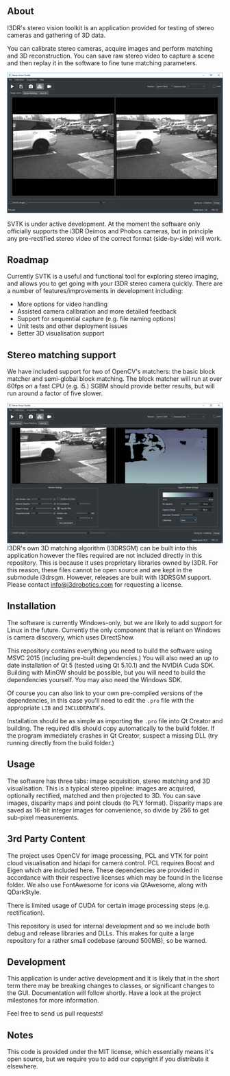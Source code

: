 About
---

I3DR's stereo vision toolkit is an application provided for testing of stereo cameras and gathering of 3D data.

You can calibrate stereo cameras, acquire images and perform matching and 3D reconstruction. You can save raw stereo video to capture a scene and then replay it in the software to fine tune matching parameters.

![SVTK image acquisition tab](./docs/images/svtk_screenshot.png "SVTK Screenshot showing acquisition tab.")

SVTK is under active development. At the moment the software only officially supports the i3DR Deimos and Phobos cameras, but in principle any pre-rectified stereo video of the correct format (side-by-side) will work.

Roadmap
---

Currently SVTK is a useful and functional tool for exploring stereo imaging, and allows you to get going with your I3DR stereo camera quickly. There are a number of features/improvements in development including:

- More options for video handling
- Assisted camera calibration and more detailed feedback
- Support for sequential capture (e.g. file naming options)
- Unit tests and other deployment issues
- Better 3D visualisation support

Stereo matching support
---
We have included support for two of OpenCV's matchers: the basic block matcher and semi-global block matching. The block matcher will run at over 60fps on a fast CPU (e.g. i5.) SGBM should provide better results, but will run around a factor of five slower.

![SVTK matching an outdoor scene using SGM](./docs/images/svtk_screenshot_match.png "SVTK used to process an outdoor scene from a stereo video.")
I3DR's own 3D matching algorithm (I3DRSGM) can be built into this application however the files required are not included directly in this repository. This is because it uses proprietary libraries owned by I3DR. For this reason, these files cannot be open source and are kept in the submodule i3drsgm. However, releases are built with I3DRSGM support. 
Please contact info@i3drobotics.com for requesting a license. 

Installation
---

The software is currently Windows-only, but we are likely to add support for Linux in the future. Currently the only component that is reliant on Windows is camera discovery, which uses DirectShow.

This repository contains everything you need to build the software using MSVC 2015 (including pre-built dependencies.) You will also need an up to date installation of Qt 5 (tested using Qt 5.10.1) and the NVIDIA Cuda SDK. Building with MinGW should be possible, but you will need to build the dependencies yourself. You may also need the Windows SDK.

Of course you can also link to your own pre-compiled versions of the dependencies, in this case you'll need to edit the `.pro` file with the appropriate `LIB` and `INCLUDEPATH`'s.

Installation should be as simple as importing the `.pro` file into Qt Creator and building. The required dlls should copy automatically to the build folder. If the program immediately crashes in Qt Creator, suspect a missing DLL (try running directly from the build folder.)

Usage
---

The software has three tabs: image acquisition, stereo matching and 3D visualisation. This is a typical stereo pipeline: images are acquired, optionally rectified, matched and then projected to 3D. You can save images, disparity maps and point clouds (to PLY format). Disparity maps are saved as 16-bit integer images for convenience, so divide by 256 to get sub-pixel measurements.

3rd Party Content
---
The project uses OpenCV for image processing, PCL and VTK for point cloud visualisation and hidapi for camera control. PCL requires Boost and Eigen which are included here. These dependencies are provided in accordance with their respective licenses which may be found in the license folder. We also use FontAwesome for icons via QtAwesome, along with QDarkStyle.

There is limited usage of CUDA for certain image processing steps (e.g. rectification).

This repository is used for internal development and so we include both debug and release libraries and DLLs. This makes for quite a large repository for a rather small codebase (around 500MB), so be warned.

Development
---

This application is under active development and it is likely that in the short term there may be breaking changes to classes, or significant changes to the GUI. Documentation will follow shortly. Have a look at the project milestones for more information.

Feel free to send us pull requests!

Notes
---
This code is provided under the MIT license, which essentially means it's open source, but we require you to add our copyright if you distribute it elsewhere.
